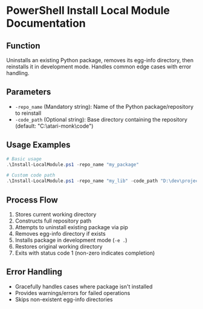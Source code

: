 # PowerShell Install Local Module Documentation

## Function
Uninstalls an existing Python package, removes its egg-info directory, then reinstalls it in development mode. Handles common edge cases with error handling.

## Parameters
- `-repo_name` (Mandatory string): Name of the Python package/repository to reinstall
- `-code_path` (Optional string): Base directory containing the repository (default: "C:\atari-monk\code")

## Usage Examples
```powershell
# Basic usage
.\Install-LocalModule.ps1 -repo_name "my_package"

# Custom code path
.\Install-LocalModule.ps1 -repo_name "my_lib" -code_path "D:\dev\projects"
```

## Process Flow
1. Stores current working directory
2. Constructs full repository path
3. Attempts to uninstall existing package via pip
4. Removes egg-info directory if exists
5. Installs package in development mode (`-e .`)
6. Restores original working directory
7. Exits with status code 1 (non-zero indicates completion)

## Error Handling
- Gracefully handles cases where package isn't installed
- Provides warnings/errors for failed operations
- Skips non-existent egg-info directories